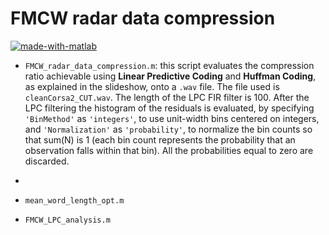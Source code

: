 # FMCW radar data compression

<a href="https://imgbb.com/"><img src="https://i.ibb.co/w0hXx1q/made-with-matlab.png" alt="made-with-matlab" border="0"></a> 

- `FMCW_radar_data_compression.m`: this script evaluates the compression ratio achievable using **Linear Predictive Coding** and **Huffman Coding**, as explained in the slideshow, onto a `.wav` file. The file used is `cleanCorsa2_CUT.wav`. The length of the LPC FIR filter is 100. After the LPC filtering the histogram of the residuals is evaluated, by specifying `'BinMethod'` as `'integers'`, to use unit-width bins centered on integers, and `'Normalization'` as `'probability'`, to normalize the bin counts so that sum(N) is 1 (each bin count represents the probability that an observation falls within that bin). All the probabilities equal to zero are discarded.
- 
- `mean_word_length_opt.m`

- `FMCW_LPC_analysis.m`

